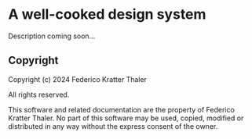# A well-cooked design system

Description coming soon...

## Copyright

Copyright (c) 2024 Federico Kratter Thaler

All rights reserved.

This software and related documentation are the property of Federico Kratter Thaler. No part of this software may be used, copied, modified or distributed in any way without the express consent of the owner.